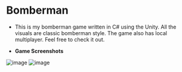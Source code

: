 # Bomberman

- This is my bomberman game written in C# using the Unity. 
 All the visuals are classic bomberman style. 
 The game also has local multiplayer. 
 Feel free to check it out.


- <b> Game Screenshots </b>

![image](https://sun9-41.userapi.com/impg/yvYwostVajEns8FCUHulHtvFfb1l7NZNzUwTqw/QYJ5mLaVgzk.jpg?size=1280x643&quality=96&sign=c527b3d3c47410347c3e46218d016ce6&type=album)
![image](https://sun1.tattelecom-nbc.userapi.com/impg/OF8lndo1mdYnBHq1Hx5VOlZeYBdf8No6Fw_1MQ/FjJZbO3_9S0.jpg?size=1280x648&quality=96&sign=705f48f310e7ca718121b610c88a8d37&type=album)

